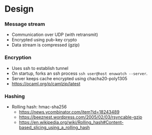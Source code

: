 # Design

### Message stream

* Communication over UDP (with retransmit)
* Encrypted using pub-key crypto
* Data stream is compressed (gzip)

### Encryption

* Uses ssh to establish tunnel
* On startup, forks an ssh process `ssh user@host enuwatch --server`.
* Server keeps cache encrypted using chacha20-poly1305
* https://ocaml.org/p/camlzip/latest

### Hashing

* Rolling hash: hmac-sha256
  - <https://news.ycombinator.com/item?id=18243489>
  - <https://beeznest.wordpress.com/2005/02/03/rsyncable-gzip>
  - <https://en.wikipedia.org/wiki/Rolling_hash#Content-based_slicing_using_a_rolling_hash>
